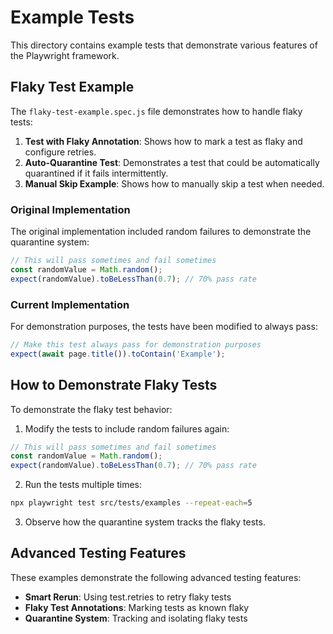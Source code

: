 # Example Tests

This directory contains example tests that demonstrate various features of the Playwright framework.

## Flaky Test Example

The `flaky-test-example.spec.js` file demonstrates how to handle flaky tests:

1. **Test with Flaky Annotation**: Shows how to mark a test as flaky and configure retries.
2. **Auto-Quarantine Test**: Demonstrates a test that could be automatically quarantined if it fails intermittently.
3. **Manual Skip Example**: Shows how to manually skip a test when needed.

### Original Implementation

The original implementation included random failures to demonstrate the quarantine system:

```javascript
// This will pass sometimes and fail sometimes
const randomValue = Math.random();
expect(randomValue).toBeLessThan(0.7); // 70% pass rate
```

### Current Implementation

For demonstration purposes, the tests have been modified to always pass:

```javascript
// Make this test always pass for demonstration purposes
expect(await page.title()).toContain('Example');
```

## How to Demonstrate Flaky Tests

To demonstrate the flaky test behavior:

1. Modify the tests to include random failures again:

```javascript
// This will pass sometimes and fail sometimes
const randomValue = Math.random();
expect(randomValue).toBeLessThan(0.7); // 70% pass rate
```

2. Run the tests multiple times:

```bash
npx playwright test src/tests/examples --repeat-each=5
```

3. Observe how the quarantine system tracks the flaky tests.

## Advanced Testing Features

These examples demonstrate the following advanced testing features:

- **Smart Rerun**: Using test.retries to retry flaky tests
- **Flaky Test Annotations**: Marking tests as known flaky
- **Quarantine System**: Tracking and isolating flaky tests